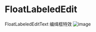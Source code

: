 FloatLabeledEdit
================

FloatLabeledEditText 编缉框特效
![image](https://github.com/longtaoge/FloatLabeledEdit/blob/master/FloatLabeledEdittext.gif)
